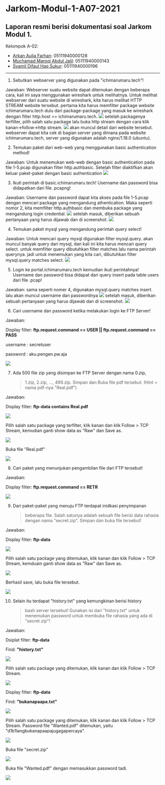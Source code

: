 # Jarkom-Modul-1-A07-2021
Laporan resmi berisi dokumentasi soal Jarkom Modul 1.
---
Kelompok A-02:
- [Arkan Aulia Farhan](): 05111940000128
- [Muchamad Maroqi Abdul Jalil](https://github.com/maroqijalil): 05111940000143
- [Syamil Difaul Haq Sukur](https://github.com/Syamil28): 05111940000196
---

1.	Sebutkan webserver yang digunakan pada "ichimarumaru.tech"!

Jawaban: 
Webserver suatu website dapat ditemukan dengan beberapa cara, kali ini saya menggunakan wireshark untuk melihatnya. Untuk melihat webserver dari suatu website di wireshark, kita harus melihat HTTP STREAM website tersebut. pertama kita harus memfilter package website ichimarumaru.tech dulu dari package-package yang masuk ke wireshark dengan filter http.host == ichimarumaru.tech. 
![](./images/Picture1.png)
setelah packagenya terfilter, pilih salah satu package lalu buka http stream dengan cara klik kanan->follow->http stream. 
![](./images/Picture2.png)
akan muncul detail dari website tersebut. webserver dapat kita cek di bagian server yang dimana pada website ichimarumaru.tech, server yang digunakan adalah nginx/1.18.0 (ubuntu).


2.	Temukan paket dari web-web yang menggunakan basic authentication method!

Jawaban: 
Untuk menemukan web-web dengan basic authentication pada file 1-5.pcap digunakan filter http.authbasic. Setelah filter diaktifkan akan keluar paket-paket dengan basic authentication
![](./images/Picture3.png)


3.	Ikuti perintah di basic.ichimarumaru.tech! Username dan password bisa didapatkan dari file .pcapng!

Jawaban: 
Username dan password dapat kita akses pada file 1-5.pcap dengan mencari package yang mengandung athentication. Maka seperti nomor 2, kita memfilter http.authbasic dan membuka package yang mengandung login credential.
![](./images/Picture4.png)
setelah masuk, diberikan sebuah pertanyaan yang harus dijawab dan di screenshot.
![](./images/Picture5.png)


4.	Temukan paket mysql yang mengandung perintah query select!

Jawaban: 
Untuk mencari query mysql digunakan filter mysql.query. akan muncul banyak query dari mysql, dan kali ini kita harus mencari query select. untuk memfilter query dibutuhkan filter matches lalu nama perintah querynya. jadi untuk menemukan yang kita cari, dibutuhkan filter mysql.query matches select.
![](./images/Picture6.png)
 

5.	Login ke portal.ichimarumaru.tech kemudian ikuti perintahnya! Username dan password bisa didapat dari query insert pada table users dari file .pcap!

Jawaban: 
sama seperti nomer 4, digunakan mysql.query matches insert. lalu akan muncul username dan passwordnya
![](./images/Picture7.png)
setelah masuk, diberikan sebuah pertanyaan yang harus dijawab dan di screenshot.
![](./images/Picture8.png)

6.  Cari username dan password ketika melakukan login ke FTP Server!

Jawaban:

Display filter: **ftp.request.command == USER \|\| ftp.request.command
== PASS**

username : secretuser

password : aku.pengen.pw.aja

![](./images/image11.png)

7.  Ada 500 file zip yang disimpan ke FTP Server dengan nama 0.zip,
    > 1.zip, 2.zip, \..., 499.zip. Simpan dan Buka file pdf tersebut.
    > (Hint = nama pdf-nya \"Real.pdf\")

Jawaban:

Display filter: **ftp-data contains Real.pdf**

![](./images/image9.png)

Pilih salah satu package yang terfilter, klik kanan dan klik Follow \>
TCP Stream, kemudian ganti show data as "Raw" dan Save as.

![](./images/image18.png)

Buka file "Real.pdf"

![](./images/image12.png)

8.  Cari paket yang menunjukan pengambilan file dari FTP tersebut!

Jawaban:

Display filter: **ftp.request.command == RETR**

![](./images/image6.png)

9.  Dari paket-paket yang menuju FTP terdapat inidkasi penyimpanan
    > beberapa file. Salah satunya adalah sebuah file berisi data
    > rahasia dengan nama \"secret.zip\". Simpan dan buka file tersebut!

Jawaban:

Display filter: **ftp-data**

![](./images/image23.png)

Pilih salah satu package yang ditemukan, klik kanan dan klik Follow \>
TCP Stream, kemduain ganti show data as "Raw" dan Save as.

![](./images/image8.png)

Berhasil save, lalu buka file tersebut.

![](./images/image3.png)

10. Selain itu terdapat \"history.txt\" yang kemungkinan berisi history
    > bash server tersebut! Gunakan isi dari \"history.txt\" untuk
    > menemukan password untuk membuka file rahasia yang ada di
    > \"secret.zip\"!

Jawaban:

Dsiplat filter: **ftp-data**

Find: **"history.txt"**

![](./images/image25.png)

Pilih salah satu package yang ditemukan, klik kanan dan klik Follow \>
TCP Stream.

![](./images/image24.png)

Display filter: **ftp-data**

Find: **"bukanapaapa.txt"**

![](./images/image26.png)

Pilih salah satu package yang ditemukan, klik kanan dan klik Follow \>
TCP Stream. Password file "Wanted.pdf" ditemukan, yaitu
"d1b1langbukanapaapajugagapercaya".

![](./images/image4.png)

Buka file "secret.zip"

![](./images/image22.png)

Buka file "Wanted.pdf" dengan memasukkan password tadi.

![](./images/image20.png)
